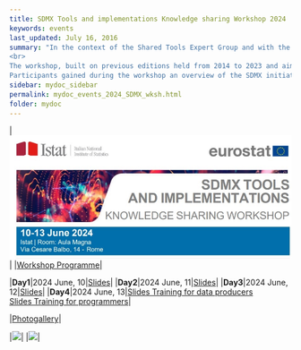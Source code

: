 ```yaml
---
title: SDMX Tools and implementations Knowledge sharing Workshop 2024
keywords: events
last_updated: July 16, 2016
summary: "In the context of the Shared Tools Expert Group and with the support of Eurostat, Istat has organized in its headquarters in Rome a new knowledge sharing workshop on Statistical Data and Metadata eXchange (SDMX) tools and implementations.
<br> 
The workshop, built on previous editions held from 2014 to 2023 and aimed to foster knowledge exchange among current and future SDMX implementers, has been specifically oriented to the staff of statistical organizations involved in the modernization of the data dissemination or data exchange business processes.<br>
Participants gained during the workshop an overview of the SDMX initiatives, including demonstrations of free open-source tools and implementations for statistical organisations. In this workshop's edition, additional capacity building sessions for programmers and data producers have been held in the day 4."
sidebar: mydoc_sidebar
permalink: mydoc_events_2024_SDMX_wksh.html
folder: mydoc
---
```

|<img src="./images/SDMX_Tools_Wks_2024.jpg">|
|[Workshop Programme](./Events/SDMX_Workshop_2024/SDMXWKS_2024_Programme.pdf)|

|**Day1**|2024 June, 10|[Slides](./Events/SDMX_Workshop_2024/SDMXWKS_2024_Slides_Day1.zip)|
|**Day2**|2024 June, 11|[Slides](./Events/SDMX_Workshop_2024/SDMXWKS_2024_Slides_Day2.zip)|
|**Day3**|2024 June, 12|[Slides](./Events/SDMX_Workshop_2024/SDMXWKS_2024_Slides_Day3.zip)|
|**Day4**|2024 June, 13|[Slides Training for data producers](./Events/SDMX_Workshop_2024/Workshop_2024_Training_Data_Producers.zip)<br>[Slides Training for programmers](./Events/SDMX_Workshop_2024/Workshop_2024_Training_Programmers.zip)|

|[Photogallery](./mydoc_wksh_2024_gallery.html)|

|<img src="./images/wksh_2024_015.jpg">|
|<img src="./images/wksh_2024_017.jpg">|
